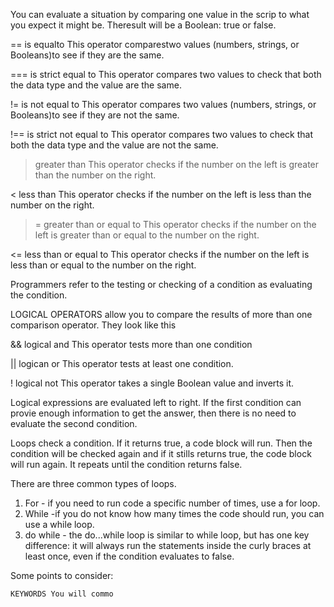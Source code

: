 You can evaluate a situation by comparing one value in the scrip to what you expect it might be. Theresult will be a Boolean: true or false.

== is equalto 
This operator comparestwo values (numbers, strings, or Booleans)to see if they are the same. 

=== is strict equal to
This operator compares two values to check that both the data type and the value are the same. 

!=  is not equal to
This operator compares two values (numbers, strings, or Booleans)to see if they are not the same.

!==  is strict not equal to
This operator compares two values to check that both the data type and the value are not the same. 

>  greater than
This operator checks if the number on the left is greater than the number on the right. 

<  less than
This operator checks if the number on the left is less than the number on the right.

>= greater than or equal to 
This operator checks if the number on the left is greater than or equal to the number on the right.

<= less than or equal to
This operator checks if the number on the left is less than or equal to the number on the right.


Programmers refer to the testing or checking of a condition as evaluating the condition. 

LOGICAL OPERATORS allow you to compare the results of more than one comparison operator. They look like this 

&&  logical and
This operator tests more than one condition

 ||  logican or
 This operator tests at least one condition. 

 !  logical not
 This operator takes a single Boolean value and inverts it.

 Logical expressions are evaluated left to right. If the first condition can provie enough information to get the answer, then there is no need to evaluate the second condition. 

Loops check a condition. If it returns true, a code block will run. Then the condition will be checked again and if it stills returns true, the code block will run again. It repeats until the condition returns false. 

There are three common types of loops.
1. For - if you need to run code a specific number of times, use a for loop.
2. While -if you do not know how many times the code should run, you can use a while loop. 
3. do while - the do...while loop is similar to while loop, but has one key difference: it will always run the statements inside the curly braces at least once, even if the condition evaluates to false. 

Some points to consider:

    KEYWORDS You will commo

